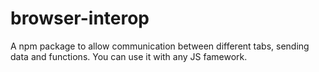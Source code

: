 # browser-interop
A npm package to allow communication between different tabs, sending data and functions. You can use it with any JS famework.
